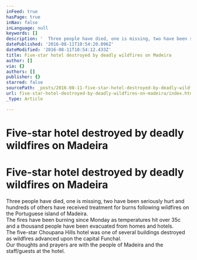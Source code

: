 ```yaml
---
inFeed: true
hasPage: true
inNav: false
inLanguage: null
keywords: []
description: '  Three people have died, one is missing, two have been seriously hurt and hundreds of others have received treatment for burns following wildfires on the Portuguese island of Madeira.  The fires have been burning since Monday as temperatures hit over 35c and a thousand people have been evacuated from homes and hotels.  The five-star Choupana Hills hotel was one of several buildings destroyed as wildfires advanced upon the capital Funchal.  Our thoughts and prayers are with the people of Madeira and the staff/guests at the hotel.'
datePublished: '2016-08-11T10:54:20.096Z'
dateModified: '2016-08-11T10:54:12.433Z'
title: Five-star hotel destroyed by deadly wildfires on Madeira
author: []
via: {}
authors: []
publisher: {}
starred: false
sourcePath: _posts/2016-08-11-five-star-hotel-destroyed-by-deadly-wildfires-on-madeira.md
url: five-star-hotel-destroyed-by-deadly-wildfires-on-madeira/index.html
_type: Article

---
```

# Five-star hotel destroyed by deadly wildfires on Madeira

# Five-star hotel destroyed by deadly wildfires on Madeira

Three people have died, one is missing, two have been seriously hurt and hundreds of others have received treatment for burns following wildfires on the Portuguese island of Madeira.  
The fires have been burning since Monday as temperatures hit over 35c and a thousand people have been evacuated from homes and hotels.  
The five-star Choupana Hills hotel was one of several buildings destroyed as wildfires advanced upon the capital Funchal.  
Our thoughts and prayers are with the people of Madeira and the staff/guests at the hotel.